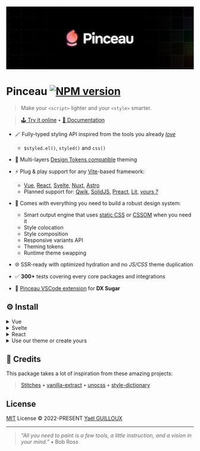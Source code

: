 ![Pinceau Cover](./.github/banner.png)

# Pinceau [![NPM version](https://img.shields.io/npm/v/pinceau?color=a1b858&label=)](https://www.npmjs.com/package/@pinceau/core)

> Make your `<script>` lighter and your `<style>` smarter.

> [🕹️ Try it online](https://play.pinceau.dev) • [📖 Documentation](https://pinceau.dev)

- 🪄 Fully-typed styling API inspired from the tools you already [_love_](https://stitches.dev)
  - `$styled.el()`, `styled()` and `css()`

- 🎨 Multi-layers [Design Tokens compatible](https://github.com/design-tokens/community-group) theming

- ⚡ Plug & play support for any [Vite](https://vitejs.dev)-based framework:
  - [Vue](./integrations/vue), [React](./integrations/vue), [Svelte](./integrations/vue), [Nuxt](./integrations/nuxt), [Astro](./integrations/astro)
  - Planned support for: [Qwik](https://qwik.builder.io), [SolidJS](https://www.solidjs.com), [Preact](https://preactjs.com), [Lit](https://lit.dev), [_yours ?_](https://github.com/Tahul/pinceau/issues)

- 💅 Comes with everything you need to build a robust design system:
  - Smart output engine that uses [static CSS](https://developer.mozilla.org/en-US/docs/Web/CSS) or [CSSOM](https://developer.mozilla.org/en-US/docs/Web/API/CSS_Object_Model) when you need it
  - Style colocation
  - Style composition
  - Responsive variants API
  - Theming tokens
  - Runtime theme swapping

- 🌐 SSR-ready with optimized hydration and no _JS/CSS_ theme duplication

- ✅ **300+** tests covering every core packages and integrations

- 🍦 [Pinceau VSCode extension](https://marketplace.visualstudio.com/items?itemName=yaelguilloux.pinceau-vscode) for **DX Sugar**

## ⚙️ Install

<details>
<summary>Vue</summary><br>

```bash
pnpm install @pinceau/vue
```

```ts
// vite.config.ts
import Pinceau from '@pinceau/vue/plugin'

export default defineConfig({
  plugins: [
    Pinceau(),
    ...yourPlugins
  ],
})
```

Example: [`examples/vite-vue/vite.config.ts`](./examples/vite-vue/vite.config.ts)

</details>

<details>
<summary>Svelte</summary><br>

```bash
pnpm install @pinceau/svelte
```

```ts
// vite.config.ts
import Pinceau from '@pinceau/svelte/plugin'

export default defineConfig({
  plugins: [
    Pinceau(),
    ...yourPlugins
  ],
})
```

Example: [`examples/vite-svelte/vite.config.ts`](./examples/vite-svelte/vite.config.ts)

</details>

<details>
<summary>React</summary><br>

```bash
pnpm install @pinceau/react
```

```ts
// vite.config.ts
import Pinceau from '@pinceau/react/plugin'

export default defineConfig({
  plugins: [
    Pinceau(),
    ...yourPlugins
  ],
})
```

Example: [`examples/vite-react/vite.config.ts`](./examples/vite-react/vite.config.ts)

</details>

<details>
<summary>Use our theme or create yours</summary><br>

Use our default theme, [🎨 Palette](./packages/palette):

```ts
// vite.config.ts
export default defineConfig({
  plugins: [
    Pinceau({
      theme: {
        layers: ['@pinceau/palette']
      }
    })
  ]
})
```

Or build your in `theme.config.ts`:

```ts
// theme.config.ts
import { defineTheme } from '@pinceau/theme'

export default defineTheme({
  // Media queries
  media: {
    mobile: '(min-width: 320px)',
    tablet: '(min-width: 768px)',
    desktop: '(min-width: 1280px)'
  },


  // Some Design tokens
  color: {
    red: {
      1: '#FCDFDA',
      2: '#F48E7C',
      3: '#ED4D31',
      4: '#A0240E',
      5: '#390D05',
    },
    green: {
      1: '#CDF4E5',
      2: '#9AE9CB',
      3: '#36D397',
      4: '#1B7D58',
      5: '#072117',
    }
  },
  space: {
    1: '0.25rem',
    2: '0.5rem',
    3: '0.75rem',
    4: '1rem'
  }

  // Utils properties
  utils: {
    px: (value: PropertyValue<'padding'>) => ({ paddingLeft: value, paddingRight: value }),
    py: (value: PropertyValue<'padding'>) => ({ paddingTop: value, paddingBottom: value })
  }
})
```

Example: [`examples/theme/theme.config.ts`](./playground/theme/theme.config.ts)

</details>

## 💖 Credits

This package takes a lot of inspiration from these amazing projects:

> [Stitches](https://stitches.dev) • [vanilla-extract](https://vanilla-extract.style/) • [unocss](https://github.com/unocss/unocss) • [style-dictionary](https://github.com/amzn/style-dictionary)

## License

[MIT](./LICENSE) License &copy; 2022-PRESENT [Yaël GUILLOUX](https://github.com/Tahul)

---

> _“All you need to paint is a few tools, a little instruction, and a vision in your mind.”_ • Bob Ross
